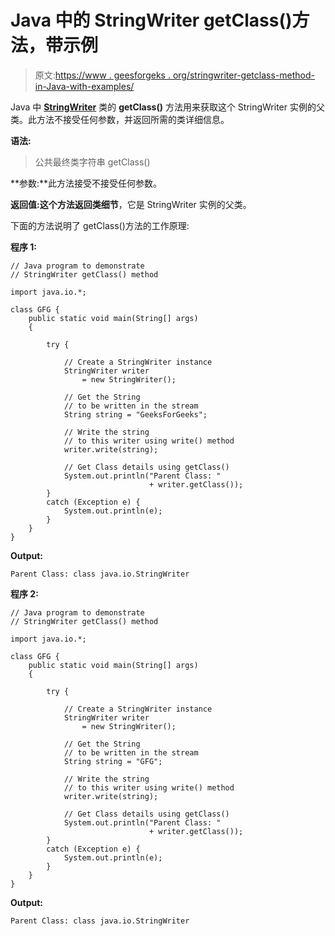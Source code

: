 # Java 中的 StringWriter getClass()方法，带示例

> 原文:[https://www . geesforgeks . org/stringwriter-getclass-method-in-Java-with-examples/](https://www.geeksforgeeks.org/stringwriter-getclass-method-in-java-with-examples/)

Java 中 **[StringWriter](https://www.geeksforgeeks.org/java-io-stringwriter-class-in-java/)** 类的 **getClass()** 方法用来获取这个 StringWriter 实例的父类。此方法不接受任何参数，并返回所需的类详细信息。

**语法:**

> 公共最终类字符串 getClass()

**参数:**此方法接受不接受任何参数。

**返回值:**这个方法返回**类细节**，它是 StringWriter 实例的父类。

下面的方法说明了 getClass()方法的工作原理:

**程序 1:**

```
// Java program to demonstrate
// StringWriter getClass() method

import java.io.*;

class GFG {
    public static void main(String[] args)
    {

        try {

            // Create a StringWriter instance
            StringWriter writer
                = new StringWriter();

            // Get the String
            // to be written in the stream
            String string = "GeeksForGeeks";

            // Write the string
            // to this writer using write() method
            writer.write(string);

            // Get Class details using getClass()
            System.out.println("Parent Class: "
                               + writer.getClass());
        }
        catch (Exception e) {
            System.out.println(e);
        }
    }
}
```

**Output:**

```
Parent Class: class java.io.StringWriter

```

**程序 2:**

```
// Java program to demonstrate
// StringWriter getClass() method

import java.io.*;

class GFG {
    public static void main(String[] args)
    {

        try {

            // Create a StringWriter instance
            StringWriter writer
                = new StringWriter();

            // Get the String
            // to be written in the stream
            String string = "GFG";

            // Write the string
            // to this writer using write() method
            writer.write(string);

            // Get Class details using getClass()
            System.out.println("Parent Class: "
                               + writer.getClass());
        }
        catch (Exception e) {
            System.out.println(e);
        }
    }
}
```

**Output:**

```
Parent Class: class java.io.StringWriter

```